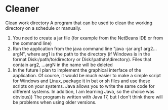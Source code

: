# Cleaner
Clean work directory
A program that can be used to clean the working directory on a schedule or manually. 
1. You need to create a jar file (for example from the NetBeans IDE or from the command line)
2. Run the application from the java command line "java -jar arg1 arg2... argN", where arg1 is the path to the directory (if Windows is in the format Disk:/path/to/directory or Disk:\\path\\to\\directory). Files that contain arg2, ...argN in the name will be deleted
3. In the future I plan to implement the graphical interface of the application.
Of course, it would be much easier to make a simple script for Windows and Linux, package it in bat or sh files and use these scripts on your systems. Java allows you to write the same code for different systems. In addition, I am learning Java, so the choice was obvious))
The program is written with Java 17, but I don't think there will be problems when using older versions.
